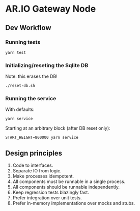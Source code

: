 # AR.IO Gateway Node

## Dev Workflow

### Running tests

`yarn test`

### Initializing/reseting the Sqlite DB

Note: this erases the DB!

`./reset-db.sh`

### Running the service

With defaults:

`yarn service`

Starting at an arbitrary block (after DB reset only):

`START_HEIGHT=800000 yarn service`

## Design principles

1. Code to interfaces.
2. Separate IO from logic.
3. Make processes idempotent.
4. All components must be runnable in a single process.
5. All components should be runnable independently.
6. Keep regression tests blazingly fast.
7. Prefer integration over unit tests.
8. Prefer in-memory implementations over mocks and stubs.
